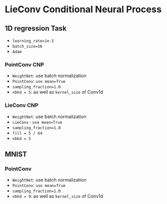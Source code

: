 # LieConv Conditional Neural Process



## 1D regression Task

- `learning_rate=1e-3`
- `batch_size=16`
- `Adam`



### PointConv CNP

- `WeightNet`: use batch normalization
- `PointConv`: `use mean=True`
- `sampling_fraction=1.0`
- `nbhd = 5`: as well as `kernel_size` of Conv1d


### LieConv CNP

- `WeightNet`: use batch normalization
- `LieConv` : `use mean=True`
- `sampling_fraction=1.0`
- `fill = 5 / 64`
- `nbhd = 5`


## MNIST


### PointConv

- `WeightNet`: use batch normalization
- `PointConv`: `use mean=True`
- `sampling_fraction=1.0`
- `nbhd = 9`: as well as `kernel_size` of Conv1d
